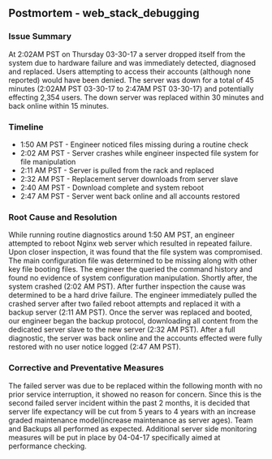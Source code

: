 ## Postmortem - web_stack_debugging

### Issue Summary
At 2:02AM PST on Thursday 03-30-17 a server dropped itself from the system due
to hardware failure and was immediately detected, diagnosed and replaced.
Users attempting to access their accounts (although none reported) would have
been denied. The server was down for a total of 45 minutes
(2:02AM PST 03-30-17 to 2:47AM PST 03-30-17) and potentially effecting 2,354
users. The down server was replaced within 30 minutes and back online within
15 minutes.

### Timeline
- 1:50 AM PST - Engineer noticed files missing during a routine check
- 2:02 AM PST - Server crashes while engineer inspected file system for file
manipulation
- 2:11 AM PST - Server is pulled from the rack and replaced
- 2:32 AM PST - Replacement server downloads from server slave
- 2:40 AM PST - Download complete and system reboot
- 2:47 AM PST - Server went back online and all accounts restored

### Root Cause and Resolution
While running routine diagnostics around 1:50 AM PST, an engineer attempted to
reboot Nginx web server which resulted in repeated failure. Upon closer
inspection, it was found that the file system was compromised. The main
configuration file was determined to be missing along with other key file
booting files. The engineer the queried the command history and found no
evidence of system configuration manipulation. Shortly after, the system
crashed (2:02 AM PST). After further inspection the cause was determined to
be a hard drive failure. The engineer immediately pulled the crashed server
after two failed reboot attempts and replaced it with a backup server
(2:11 AM PST). Once the server was replaced and booted, our engineer began
the backup protocol, downloading all content from the dedicated server slave
to the new server (2:32 AM PST). After a full diagnostic, the server was back
online and the accounts effected were fully restored with no user notice
logged (2:47 AM PST).

### Corrective and Preventative Measures
The failed server was due to be replaced within the following month with no
prior service interruption, it showed no reason for concern. Since this
is the second failed server incident within the past 2 months, it is decided
that server life expectancy will be cut from 5 years to 4 years with an
increase graded maintenance model(increase maintenance as server ages). Team
and Backups all performed as expected. Additional server side monitoring
measures will be put in place by 04-04-17 specifically aimed at performance
checking.
